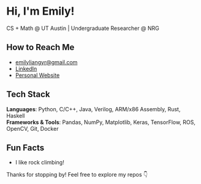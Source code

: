 # Hi, I'm Emily!

CS + Math @ UT Austin | Undergraduate Researcher @ NRG 

## How to Reach Me
- [emilyliangyr@gmail.com](mailto:emilyliangyr@gmail.com)
- [LinkedIn](www.linkedin.com/in/emilyliangyr)
- [Personal Website](https://tacocat0254.github.io/my-website/)

## Tech Stack
**Languages**: Python, C/C++, Java, Verilog, ARM/x86 Assembly, Rust, Haskell  
**Frameworks & Tools**: Pandas, NumPy, Matplotlib, Keras, TensorFlow, ROS, OpenCV, Git, Docker  

## Fun Facts
- I like rock climbing!

Thanks for stopping by! Feel free to explore my repos 👇
